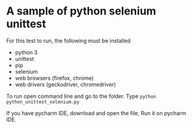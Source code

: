 # A sample of python selenium unittest

For this test to run, the following must be installed
- python 3
- unittest
- pip
- selenium
- web browsers (firefox, chrome)
- web drivers (geckodriver, chromedriver)

To run open command line and go to the folder.
Type `python python_unittest_selenium.py`

If you have pycharm IDE, download and open the file, Run it on pycharm IDE.
